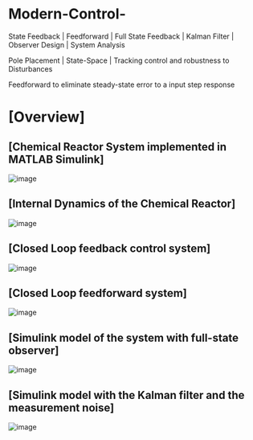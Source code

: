 # Modern-Control-
State Feedback | Feedforward | Full State Feedback | Kalman Filter | Observer Design | System Analysis 

Pole Placement | State-Space | Tracking control and robustness to Disturbances 

Feedforward to eliminate steady-state error to a input step response 

# [Overview] 

## [Chemical Reactor System implemented in MATLAB Simulink] 


![image](https://user-images.githubusercontent.com/42310216/146132222-62785893-5da2-4c6a-bb16-3ba3388e88fd.png)


## [Internal Dynamics of the Chemical Reactor]

![image](https://user-images.githubusercontent.com/42310216/146132257-f67ba66b-8aa8-419e-802b-9a36d5c52dd7.png)

## [Closed Loop feedback control system]

![image](https://user-images.githubusercontent.com/42310216/146132401-a36d5139-fe9a-43b1-aa6f-bf027e520b5b.png)


## [Closed Loop feedforward system] 

![image](https://user-images.githubusercontent.com/42310216/146132439-fa02ebf8-8014-4e08-a9ed-7a611dcb3fc4.png)


## [Simulink model of the system with full-state observer] 

![image](https://user-images.githubusercontent.com/42310216/146132520-95aa54d6-2169-412c-bc34-20e0a20ed063.png)

## [Simulink model with the Kalman filter and the measurement noise] 

![image](https://user-images.githubusercontent.com/42310216/146132572-cbc3066b-f8f2-4b57-93a9-ed7b38707bff.png)

